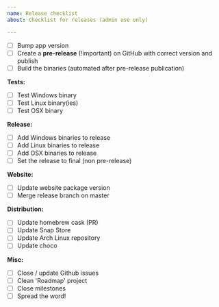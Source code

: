 ```yaml
---
name: Release checklist
about: Checklist for releases (admin use only)

---
```


- [ ] Bump app version
- [ ] Create a **pre-release** (!important) on GitHub with correct version and publish
- [ ] Build the binaries (automated after pre-release publication)

**Tests:**
- [ ] Test Windows binary
- [ ] Test Linux binary(ies)
- [ ] Test OSX binary

**Release:**
- [ ] Add Windows binaries to release
- [ ] Add Linux binaries to release
- [ ] Add OSX binaries to release
- [ ] Set the release to final (non pre-release)

**Website:**
- [ ] Update website package version
- [ ] Merge release branch on master

**Distribution:**
- [ ] Update homebrew cask (PR)
- [ ] Update Snap Store
- [ ] Update Arch Linux repository
- [ ] Update choco

**Misc:**
- [ ] Close / update Github issues
- [ ] Clean 'Roadmap' project
- [ ] Close milestones
- [ ] Spread the word!
